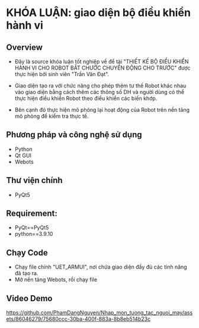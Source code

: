 # KHÓA LUẬN: giao diện bộ điều khiển hành vi 
## Overview
- Đây là source khóa luận tốt nghiệp về để tài "THIẾT KẾ BỘ ĐIỀU KHIỂN HÀNH VI CHO ROBOT BẮT CHƯỚC CHUYỂN ĐỘNG CHO TRƯỚC" được thực hiện bởi sinh viên "Trần Văn Đạt".

- Giao diện tạo ra với chức năng cho phép thêm tư thế Robot khác nhau vào giao diện bằng cách thêm các thông số DH và người dùng có thể thực hiện điều khiển Robot theo điều khiển các biến khớp.

- Bên cạnh đó thực hiện mô phỏng lại hoạt động của Robot trên nền tảng mô phỏng để kiểm tra thực tế.

## Phương pháp và công nghệ sử dụng
- Python
- Qt GUI
- Webots
## Thư viện chính
- PyQt5
##  Requirement:
- PyQt==PyQt5
- python==3.9.10
## Chạy Code 
- Chạy file chính "UET_ARMUI", nơi chứa giao diện đầy đủ các tính năng đã tạo ra.
- Mở nền tảng Webots, rồi chạy file 
## Video Demo
https://github.com/PhamDangNguyen/Nhap_mon_tuong_tac_nguoi_may/assets/86046279/75680ccc-30ba-400f-883a-8b8eb514b23c
